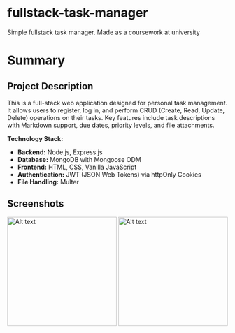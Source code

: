 # fullstack-task-manager
Simple fullstack task manager. Made as a coursework at university

#  Summary

## Project Description

This is a full-stack web application designed for personal task management. It allows users to register, log in, and perform CRUD (Create, Read, Update, Delete) operations on their tasks. Key features include task descriptions with Markdown support, due dates, priority levels, and file attachments.

**Technology Stack:**

*   **Backend:** Node.js, Express.js
*   **Database:** MongoDB with Mongoose ODM
*   **Frontend:** HTML, CSS, Vanilla JavaScript
*   **Authentication:** JWT (JSON Web Tokens) via httpOnly Cookies
*   **File Handling:** Multer

## Screenshots
<img src="URL_or_relative_path" alt="Alt text" width="250"/>
<img src="URL_or_relative_path" alt="Alt text" width="250"/>




